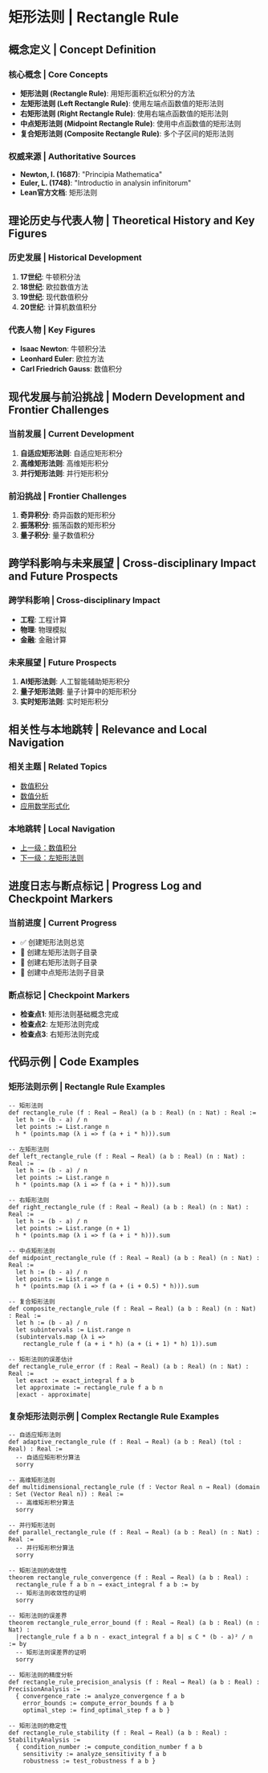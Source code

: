 # 矩形法则 | Rectangle Rule

## 概念定义 | Concept Definition

### 核心概念 | Core Concepts

- **矩形法则 (Rectangle Rule)**: 用矩形面积近似积分的方法
- **左矩形法则 (Left Rectangle Rule)**: 使用左端点函数值的矩形法则
- **右矩形法则 (Right Rectangle Rule)**: 使用右端点函数值的矩形法则
- **中点矩形法则 (Midpoint Rectangle Rule)**: 使用中点函数值的矩形法则
- **复合矩形法则 (Composite Rectangle Rule)**: 多个子区间的矩形法则

### 权威来源 | Authoritative Sources

- **Newton, I. (1687)**: "Principia Mathematica"
- **Euler, L. (1748)**: "Introductio in analysin infinitorum"
- **Lean官方文档**: 矩形法则

## 理论历史与代表人物 | Theoretical History and Key Figures

### 历史发展 | Historical Development

1. **17世纪**: 牛顿积分法
2. **18世纪**: 欧拉数值方法
3. **19世纪**: 现代数值积分
4. **20世纪**: 计算机数值积分

### 代表人物 | Key Figures

- **Isaac Newton**: 牛顿积分法
- **Leonhard Euler**: 欧拉方法
- **Carl Friedrich Gauss**: 数值积分

## 现代发展与前沿挑战 | Modern Development and Frontier Challenges

### 当前发展 | Current Development

1. **自适应矩形法则**: 自适应矩形积分
2. **高维矩形法则**: 高维矩形积分
3. **并行矩形法则**: 并行矩形积分

### 前沿挑战 | Frontier Challenges

1. **奇异积分**: 奇异函数的矩形积分
2. **振荡积分**: 振荡函数的矩形积分
3. **量子积分**: 量子数值积分

## 跨学科影响与未来展望 | Cross-disciplinary Impact and Future Prospects

### 跨学科影响 | Cross-disciplinary Impact

- **工程**: 工程计算
- **物理**: 物理模拟
- **金融**: 金融计算

### 未来展望 | Future Prospects

1. **AI矩形法则**: 人工智能辅助矩形积分
2. **量子矩形法则**: 量子计算中的矩形积分
3. **实时矩形法则**: 实时矩形积分

## 相关性与本地跳转 | Relevance and Local Navigation

### 相关主题 | Related Topics

- [数值积分](../01-总览.md)
- [数值分析](../../01-总览.md)
- [应用数学形式化](../../../01-总览.md)

### 本地跳转 | Local Navigation

- [上一级：数值积分](../01-总览.md)
- [下一级：左矩形法则](03-左矩形法则/01-总览.md)

## 进度日志与断点标记 | Progress Log and Checkpoint Markers

### 当前进度 | Current Progress

- ✅ 创建矩形法则总览
- 🔄 创建左矩形法则子目录
- 🔄 创建右矩形法则子目录
- 🔄 创建中点矩形法则子目录

### 断点标记 | Checkpoint Markers

- **检查点1**: 矩形法则基础概念完成
- **检查点2**: 左矩形法则完成
- **检查点3**: 右矩形法则完成

## 代码示例 | Code Examples

### 矩形法则示例 | Rectangle Rule Examples

```lean
-- 矩形法则
def rectangle_rule (f : Real → Real) (a b : Real) (n : Nat) : Real :=
  let h := (b - a) / n
  let points := List.range n
  h * (points.map (λ i => f (a + i * h))).sum

-- 左矩形法则
def left_rectangle_rule (f : Real → Real) (a b : Real) (n : Nat) : Real :=
  let h := (b - a) / n
  let points := List.range n
  h * (points.map (λ i => f (a + i * h))).sum

-- 右矩形法则
def right_rectangle_rule (f : Real → Real) (a b : Real) (n : Nat) : Real :=
  let h := (b - a) / n
  let points := List.range (n + 1)
  h * (points.map (λ i => f (a + i * h))).sum

-- 中点矩形法则
def midpoint_rectangle_rule (f : Real → Real) (a b : Real) (n : Nat) : Real :=
  let h := (b - a) / n
  let points := List.range n
  h * (points.map (λ i => f (a + (i + 0.5) * h))).sum

-- 复合矩形法则
def composite_rectangle_rule (f : Real → Real) (a b : Real) (n : Nat) : Real :=
  let h := (b - a) / n
  let subintervals := List.range n
  (subintervals.map (λ i => 
    rectangle_rule f (a + i * h) (a + (i + 1) * h) 1)).sum

-- 矩形法则的误差估计
def rectangle_rule_error (f : Real → Real) (a b : Real) (n : Nat) : Real :=
  let exact := exact_integral f a b
  let approximate := rectangle_rule f a b n
  |exact - approximate|
```

### 复杂矩形法则示例 | Complex Rectangle Rule Examples

```lean
-- 自适应矩形法则
def adaptive_rectangle_rule (f : Real → Real) (a b : Real) (tol : Real) : Real :=
  -- 自适应矩形积分算法
  sorry

-- 高维矩形法则
def multidimensional_rectangle_rule (f : Vector Real n → Real) (domain : Set (Vector Real n)) : Real :=
  -- 高维矩形积分算法
  sorry

-- 并行矩形法则
def parallel_rectangle_rule (f : Real → Real) (a b : Real) (n : Nat) : Real :=
  -- 并行矩形积分算法
  sorry

-- 矩形法则的收敛性
theorem rectangle_rule_convergence (f : Real → Real) (a b : Real) :
  rectangle_rule f a b n → exact_integral f a b := by
  -- 矩形法则收敛性的证明
  sorry

-- 矩形法则的误差界
theorem rectangle_rule_error_bound (f : Real → Real) (a b : Real) (n : Nat) :
  |rectangle_rule f a b n - exact_integral f a b| ≤ C * (b - a)² / n := by
  -- 矩形法则误差界的证明
  sorry

-- 矩形法则的精度分析
def rectangle_rule_precision_analysis (f : Real → Real) (a b : Real) : PrecisionAnalysis :=
  { convergence_rate := analyze_convergence f a b
    error_bounds := compute_error_bounds f a b
    optimal_step := find_optimal_step f a b }

-- 矩形法则的稳定性
def rectangle_rule_stability (f : Real → Real) (a b : Real) : StabilityAnalysis :=
  { condition_number := compute_condition_number f a b
    sensitivity := analyze_sensitivity f a b
    robustness := test_robustness f a b }
```
